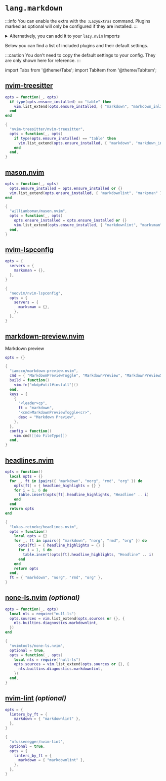 # `lang.markdown`

<!-- plugins:start -->

:::info
You can enable the extra with the `:LazyExtras` command.
Plugins marked as optional will only be configured if they are installed.
:::

<details>
<summary>Alternatively, you can add it to your <code>lazy.nvim</code> imports</summary>

```lua title="lua/config/lazy.lua" {4}
require("lazy").setup({
  spec = {
    { "LazyVim/LazyVim", import = "lazyvim.plugins" },
    { import = "lazyvim.plugins.extras.lang.markdown" },
    { import = "plugins" },
  },
})
```

</details>

Below you can find a list of included plugins and their default settings.

:::caution
You don't need to copy the default settings to your config.
They are only shown here for reference.
:::

import Tabs from '@theme/Tabs';
import TabItem from '@theme/TabItem';

## [nvim-treesitter](https://github.com/nvim-treesitter/nvim-treesitter)

<Tabs>

<TabItem value="opts" label="Options">

```lua
opts = function(_, opts)
  if type(opts.ensure_installed) == "table" then
    vim.list_extend(opts.ensure_installed, { "markdown", "markdown_inline" })
  end
end
```

</TabItem>


<TabItem value="code" label="Full Spec">

```lua
{
  "nvim-treesitter/nvim-treesitter",
  opts = function(_, opts)
    if type(opts.ensure_installed) == "table" then
      vim.list_extend(opts.ensure_installed, { "markdown", "markdown_inline" })
    end
  end,
}
```

</TabItem>

</Tabs>

## [mason.nvim](https://github.com/williamboman/mason.nvim)

<Tabs>

<TabItem value="opts" label="Options">

```lua
opts = function(_, opts)
  opts.ensure_installed = opts.ensure_installed or {}
  vim.list_extend(opts.ensure_installed, { "markdownlint", "marksman" })
end
```

</TabItem>


<TabItem value="code" label="Full Spec">

```lua
{
  "williamboman/mason.nvim",
  opts = function(_, opts)
    opts.ensure_installed = opts.ensure_installed or {}
    vim.list_extend(opts.ensure_installed, { "markdownlint", "marksman" })
  end,
}
```

</TabItem>

</Tabs>

## [nvim-lspconfig](https://github.com/neovim/nvim-lspconfig)

<Tabs>

<TabItem value="opts" label="Options">

```lua
opts = {
  servers = {
    marksman = {},
  },
}
```

</TabItem>


<TabItem value="code" label="Full Spec">

```lua
{
  "neovim/nvim-lspconfig",
  opts = {
    servers = {
      marksman = {},
    },
  },
}
```

</TabItem>

</Tabs>

## [markdown-preview.nvim](https://github.com/iamcco/markdown-preview.nvim)

 Markdown preview


<Tabs>

<TabItem value="opts" label="Options">

```lua
opts = {}
```

</TabItem>


<TabItem value="code" label="Full Spec">

```lua
{
  "iamcco/markdown-preview.nvim",
  cmd = { "MarkdownPreviewToggle", "MarkdownPreview", "MarkdownPreviewStop" },
  build = function()
    vim.fn["mkdp#util#install"]()
  end,
  keys = {
    {
      "<leader>cp",
      ft = "markdown",
      "<cmd>MarkdownPreviewToggle<cr>",
      desc = "Markdown Preview",
    },
  },
  config = function()
    vim.cmd([[do FileType]])
  end,
}
```

</TabItem>

</Tabs>

## [headlines.nvim](https://github.com/lukas-reineke/headlines.nvim)

<Tabs>

<TabItem value="opts" label="Options">

```lua
opts = function()
  local opts = {}
  for _, ft in ipairs({ "markdown", "norg", "rmd", "org" }) do
    opts[ft] = { headline_highlights = {} }
    for i = 1, 6 do
      table.insert(opts[ft].headline_highlights, "Headline" .. i)
    end
  end
  return opts
end
```

</TabItem>


<TabItem value="code" label="Full Spec">

```lua
{
  "lukas-reineke/headlines.nvim",
  opts = function()
    local opts = {}
    for _, ft in ipairs({ "markdown", "norg", "rmd", "org" }) do
      opts[ft] = { headline_highlights = {} }
      for i = 1, 6 do
        table.insert(opts[ft].headline_highlights, "Headline" .. i)
      end
    end
    return opts
  end,
  ft = { "markdown", "norg", "rmd", "org" },
}
```

</TabItem>

</Tabs>

## [none-ls.nvim](https://github.com/nvimtools/none-ls.nvim) _(optional)_

<Tabs>

<TabItem value="opts" label="Options">

```lua
opts = function(_, opts)
  local nls = require("null-ls")
  opts.sources = vim.list_extend(opts.sources or {}, {
    nls.builtins.diagnostics.markdownlint,
  })
end
```

</TabItem>


<TabItem value="code" label="Full Spec">

```lua
{
  "nvimtools/none-ls.nvim",
  optional = true,
  opts = function(_, opts)
    local nls = require("null-ls")
    opts.sources = vim.list_extend(opts.sources or {}, {
      nls.builtins.diagnostics.markdownlint,
    })
  end,
}
```

</TabItem>

</Tabs>

## [nvim-lint](https://github.com/mfussenegger/nvim-lint) _(optional)_

<Tabs>

<TabItem value="opts" label="Options">

```lua
opts = {
  linters_by_ft = {
    markdown = { "markdownlint" },
  },
}
```

</TabItem>


<TabItem value="code" label="Full Spec">

```lua
{
  "mfussenegger/nvim-lint",
  optional = true,
  opts = {
    linters_by_ft = {
      markdown = { "markdownlint" },
    },
  },
}
```

</TabItem>

</Tabs>

<!-- plugins:end -->
